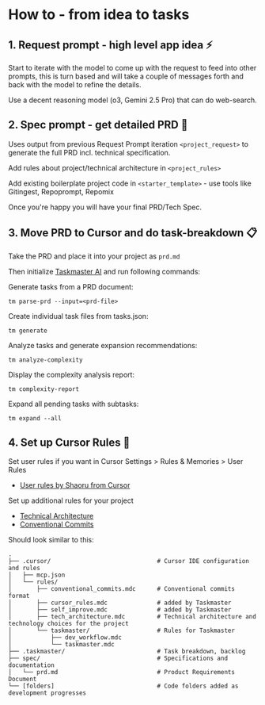 # How to - from idea to tasks


## 1. Request prompt - high level app idea ⚡

Start to iterate with the model to come up with the request to feed into other prompts, this is turn based and will take a couple of messages forth and back with the model to refine the details. 

Use a decent reasoning model (o3, Gemini 2.5 Pro) that can do web-search. 


## 2. Spec prompt - get detailed PRD 📝

Uses output from previous Request Prompt iteration `<project_request>` to generate the full PRD incl. technical specification.

Add rules about project/technical architecture in `<project_rules>`

Add existing boilerplate project code in `<starter_template>` - use tools like Gitingest, Repoprompt, Repomix

Once you're happy you will have your final PRD/Tech Spec.


## 3. Move PRD to Cursor and do task-breakdown 📋

Take the PRD and place it into your project as `prd.md`

Then initialize [Taskmaster AI](https://www.task-master.dev/) and run following commands: 


Generate tasks from a PRD document:
```  
tm parse-prd --input=<prd-file>
```

Create individual task files from tasks.json:
```
tm generate
```

Analyze tasks and generate expansion recommendations:
```
tm analyze-complexity
```

Display the complexity analysis report:
```
tm complexity-report
```

Expand all pending tasks with subtasks:
```
tm expand --all 
```

## 4. Set up Cursor Rules 📜

Set user rules if you want in Cursor Settings > Rules & Memories > User Rules 
- [User rules by Shaoru from Cursor](https://github.com/gibgutzi/idea-studio/blob/edf3063f09c03d8bca7ad22d515928d9efebaf51/cursor-user-rules.md)

Set up additional rules for your project 
- [Technical Architecture](https://github.com/gibgutzi/idea-studio/blob/main/tech_architecture.mdc)
- [Conventional Commits](https://github.com/gibgutzi/idea-studio/blob/477e2f5c0e0dce04ff79c726ef314b5ec9d2ee31/conventional_commits.mdc)

Should look similar to this:

``` 
.
├── .cursor/                              # Cursor IDE configuration and rules
│   ├── mcp.json
│   └── rules/
│       ├── conventional_commits.mdc      # Conventional commits format
│       ├── cursor_rules.mdc              # added by Taskmaster
│       ├── self_improve.mdc              # added by Taskmaster
│       ├── tech_architecture.mdc         # Technical architecture and technology choices for the project
│       └── taskmaster/                   # Rules for Taskmaster
│           ├── dev_workflow.mdc
│           └── taskmaster.mdc
├── .taskmaster/                          # Task breakdown, backlog
├── spec/                                 # Specifications and documentation
│   └── prd.md                            # Product Requirements Document
└── [folders]                             # Code folders added as development progresses
```
